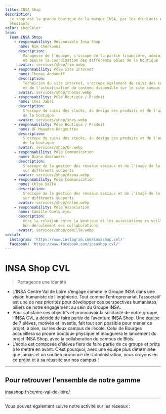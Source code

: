 ```yaml
---
title: INSA Shop
description:
  Le shop est la grande boutique de la marque INSA, par les étudiants et pour les
  étudiants
color: shopColor
team:
  Team INSA Shop:
    - responsability: Responsable Insa Shop
      name: Rim Cherkaoui
      description:
        Manageuse de l'équipe, s'occupe de la partie financière, administrative,
        et assure la coordination des différents pôles de la boutique
      avatar: services/shop/rim.webp
    - responsability: Pôle Site Internet
      name: Thomas Andonoff
      description:
        Technicien du site internet, s'occupe également du suivi des commandes
        et de l'actualisation du contenu disponible sur le site campus
      avatar: services/shop/thomas.webp
    - responsability: Pôle Boutique / Produit
      name: Ines Jabri
      description:
        S'occupe du suivi des stocks, du design des produits et de l'aménagement
        de la boutique
      avatar: services/shop/ines.webp
    - responsability: Pôle Boutique / Produit
      name: QF Meaudre Desgouttes
      description:
        S'occupe du suivi des stocks, du design des produits et de l'aménagement
        de la boutique
      avatar: services/shop/QF.webp
    - responsability: Pôle Communication
      name: Diana Amarandei
      description:
        S'occupe de la gestion des réseaux sociaux et de l'image de la boutique
        sur différents supports
      avatar: services/shop/diana.webp
    - responsability: Pôle Communication
      name: Chloé Sallé
      description:
        S'occupe de la gestion des réseaux sociaux et de l'image de la boutique
        sur différents supports
      avatar: services/shop/chloé.webp
    - responsability: Pôle Association
      name: Camille Quelquejeu
      description:
        Gère la relation entre la boutique et les associations en veillant au
        bon déroulement des collaborations
      avatar: services/shop/camille.webp
social:
  instagram: 'https://www.instagram.com/insashop.cvl/'
  facebook: 'https://www.facebook.com/insashop.cvl/'
---
```


# INSA Shop CVL

<div class="text-h5">

> Partageons une identité

</div>

<campus-center>
  <campus-responsive-image
    folder-name="services/shop"
    name="Logo_Développé_Couleur.png"
    max-width="400">
  </campus-responsive-image>
</campus-center>

- L’INSA Centre Val de Loire s’engage comme le Groupe INSA dans une vision
  humaniste de l'ingénierie. Tout comme l’entreprenariat, l’associatif est une
  de nos priorités pour développer ces perspectives humanistes, piliers de notre
  engagement au sein du Groupe INSA.
- Pour satisfaire ces objectifs et promouvoir la solidarité de notre groupe,
  l’INSA CVL a décidé de faire partie de l’aventure INSA Shop. Une équipe de 7
  élèves, motivés et investis, fait tout son possible pour mener ce projet, à
  bien, sur les deux campus de l’école. Celui de Bourges accueillera sa propre
  boutique physique et inaugurera le lancement du projet INSA Shop, avec la
  collaboration du campus de Blois.
- L’école est composée d’élèves fiers de faire partie de ce groupe et prêts à le
  mettre en avant. C’est pourquoi, avec une équipe plus déterminée que jamais et
  un soutien prononcé de l’administration, nous croyons en ce projet et à sa
  réussite sur nos campus !

---

## Pour retrouver l'ensemble de notre gamme

<campus-center class="text-h4">
  <a href="https://www.insashop.fr/centre-val-de-loire/" rel="nofollow noopener noreferrer" target="_blank">insashop.fr/centre-val-de-loire/</a>
</campus-center>

---

Vous pouvez également suivre notre activité sur les réseaux :

<campus-social :social="social" :color="color"></campus-social>

<campus-team :team="team" :color="color"></campus-team>

